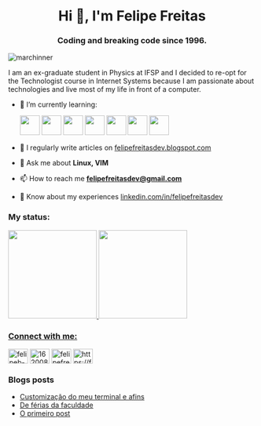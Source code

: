 <h1 align="center">Hi 👋, I'm Felipe Freitas</h1>
<h3 align="center">Coding and breaking code since 1996.</h3>

<p align="left"> <img src="https://komarev.com/ghpvc/?username=marchinner&label=Profile%20views&color=0e75b6&style=flat" alt="marchinner" /> </p>

I am an ex-graduate student in Physics at IFSP and I decided to re-opt for the Technologist course in Internet Systems because I am passionate about technologies and live most of my life in front of a computer.

- 🌱 I’m currently learning:

   <img src="https://cdn.jsdelivr.net/gh/devicons/devicon/icons/git/git-original.svg" width="40" height="40"/> <img src="https://cdn.jsdelivr.net/gh/devicons/devicon/icons/c/c-original.svg" width="40" height="40"/> <img src="https://cdn.jsdelivr.net/gh/devicons/devicon/icons/cplusplus/cplusplus-original.svg" width="40" height="40"/>  <img src="https://cdn.jsdelivr.net/gh/devicons/devicon/icons/java/java-original.svg" width="40" height="40"/> <img src="https://cdn.jsdelivr.net/gh/devicons/devicon/icons/javascript/javascript-original.svg" width="40" height="40"/> <img src="https://cdn.jsdelivr.net/gh/devicons/devicon/icons/html5/html5-original.svg" width="40" height="40"/> <img src="https://cdn.jsdelivr.net/gh/devicons/devicon/icons/css3/css3-original.svg" width="40" height="40"/>

- 📝 I regularly write articles on [felipefreitasdev.blogspot.com](https://felipefreitasdev.blogspot.com)

- 💬 Ask me about **Linux, VIM**

- 📫 How to reach me **felipefreitasdev@gmail.com**

- 📄 Know about my experiences [linkedin.com/in/felipefreitasdev](linkedin.com/in/felipefreitasdev)


### My status:
<div>
<a href="https://github.com/Marchinner">
<img height="180em" src="https://github-readme-stats.vercel.app/api/top-langs/?username=Marchinner&layout=compact&langs_count=7&theme=dracula"/>
<img height="180em" src="https://github-readme-stats.vercel.app/api?username=Marchinner&show_icons=true&theme=dracula&include_all_commits=true&count_private=true"/>
</div>

<h3 align="left">Connect with me:</h3>
<p align="left">
<a href="https://linkedin.com/in/felipeb-freitas" target="blank"><img align="center" src="https://raw.githubusercontent.com/rahuldkjain/github-profile-readme-generator/master/src/images/icons/Social/linked-in-alt.svg" alt="felipeb-freitas" height="30" width="40" /></a>
<a href="https://stackoverflow.com/users/16200899" target="blank"><img align="center" src="https://raw.githubusercontent.com/rahuldkjain/github-profile-readme-generator/master/src/images/icons/Social/stack-overflow.svg" alt="16200899" height="30" width="40" /></a>
<a href="https://instagram.com/felipefreitas.dev" target="blank"><img align="center" src="https://raw.githubusercontent.com/rahuldkjain/github-profile-readme-generator/master/src/images/icons/Social/instagram.svg" alt="felipefreitas.dev" height="30" width="40" /></a>
<a href="https://felipefreitas.hashnode.dev/rss.xml" target="blank"><img align="center" src="https://raw.githubusercontent.com/rahuldkjain/github-profile-readme-generator/master/src/images/icons/Social/rss.svg" alt="https://felipefreitas.hashnode.dev/rss.xml" height="30" width="40" /></a>
</p>
  
### Blogs posts
<!-- BLOG-POST-LIST:START -->
- [Customização do meu terminal e afins](https://felipefreitas.hashnode.dev/customizacao-do-meu-terminal-e-afins)
- [De férias da faculdade](https://felipefreitas.hashnode.dev/de-ferias-da-faculdade)
- [O primeiro post](https://felipefreitas.hashnode.dev/o-primeiro-post)
<!-- BLOG-POST-LIST:END -->
